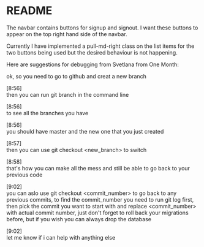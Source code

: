 # README

The navbar contains buttons for signup and signout. 
I want these buttons to appear on the top right hand side of the navbar.

Currently I have implemented a pull-md-right class on the list items for the two buttons being used but the desired behaviour is not happening.

Here are suggestions for debugging from Svetlana from One Month:

ok, so you need to go to github and creat a new branch

[8:56]  
then you can run git branch in the command line

[8:56]  
to see all the branches you have

[8:56]  
you should have master and the new one that you just created

[8:57]  
then you can use git checkout <new_branch> to switch

[8:58]  
that's how you can make all the mess and still be able to go back to your previous code

[9:02]  
you can aslo use git checkout <commit_number> to go back to any previous commits, to find the commit_number you need to run git log first, then pick the commit you want to start with and replace <commit_number> with actual commit number, just don't forget to roll back your migrations before, but if you wish you can always drop the database

[9:02]  
let me know if i can help with anything else
